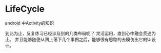 # LifeCycle
android 中Activity的知识


到此为止，反复练习已经涉及到的几类布局呢？
灵活运用，直到心中融会贯通为止。
并且能够随便从网上荡下几个事例之后，能够很有思路的去模仿出它的UI设计。